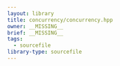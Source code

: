 ```yaml
---
layout: library
title: concurrency/concurrency.hpp
owner: __MISSING__
brief: __MISSING__
tags:
  - sourcefile
library-type: sourcefile
---
```


